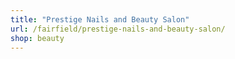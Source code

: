 ```yaml
---
title: "Prestige Nails and Beauty Salon"
url: /fairfield/prestige-nails-and-beauty-salon/
shop: beauty
---
```

